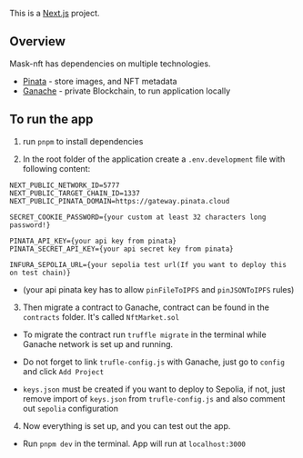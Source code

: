 This is a [Next.js](https://nextjs.org/) project.

## Overview

Mask-nft has dependencies on multiple technologies.

* [Pinata](https://app.pinata.cloud/) - store images, and NFT metadata
* [Ganache](https://trufflesuite.com/ganache/) - private Blockchain, to run application locally

## To run the app

1. run `pnpm` to install dependencies

2. In the root folder of the application create a `.env.development` file with following content:

```
NEXT_PUBLIC_NETWORK_ID=5777
NEXT_PUBLIC_TARGET_CHAIN_ID=1337
NEXT_PUBLIC_PINATA_DOMAIN=https://gateway.pinata.cloud

SECRET_COOKIE_PASSWORD={your custom at least 32 characters long password!}

PINATA_API_KEY={your api key from pinata}
PINATA_SECRET_API_KEY={your api secret key from pinata}

INFURA_SEPOLIA_URL={your sepolia test url(If you want to deploy this on test chain)}
```

* (your api pinata key has to allow `pinFileToIPFS` and `pinJSONToIPFS` rules)

3. Then migrate a contract to Ganache, contract can be found in the `contracts` folder. It's called `NftMarket.sol`

* To migrate the contract run `truffle migrate` in the terminal while Ganache network is set up and running.

* Do not forget to link `trufle-config.js` with Ganache, just go to `config` and click `Add Project`

* `keys.json` must be created if you want to deploy to Sepolia, if not, just remove import of `keys.json`
  from `trufle-config.js` and also comment out `sepolia` configuration

4. Now everything is set up, and you can test out the app.

* Run `pnpm dev` in the terminal. App will run at `localhost:3000`
